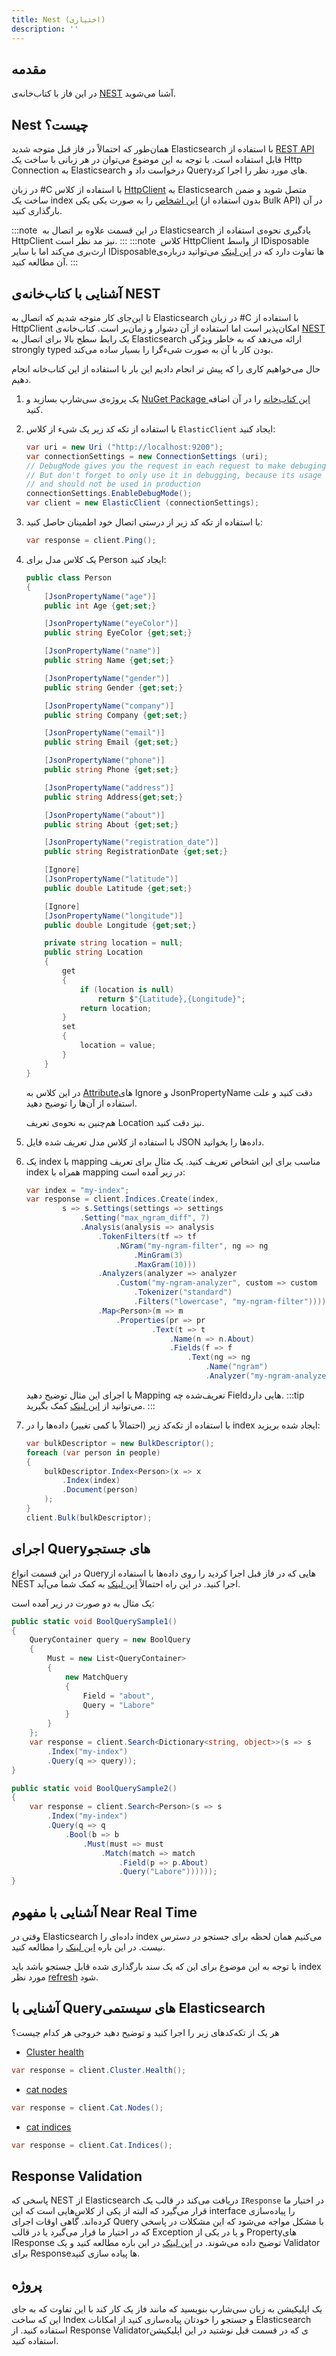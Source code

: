 ```yaml
---
title: Nest (اختیاری)
description: ''
---
```

## مقدمه

در این فاز با کتاب‌خانه‌ی
[NEST](https://www.elastic.co/guide/en/elasticsearch/client/net-api/current/nest.html)
آشنا می‌شوید.

## Nest چیست؟

همان‌طور که احتمالاً در فاز قبل متوجه شدید Elasticsearch
با استفاده از [REST API](https://www.elastic.co/guide/en/elasticsearch/reference/current/rest-apis.html)
قابل استفاده است.
با توجه به این موضوع می‌توان در هر زبانی با ساخت یک Http Connection
به Elasticsearch
درخواست داد و Queryهای
مورد نظر را اجرا کرد.

در زبان #C
با استفاده از کلاس [HttpClient](https://docs.microsoft.com/en-us/dotnet/api/system.net.http.httpclient?view=netcore-3.1)
به Elasticsearch
متصل شوید و ضمن ساخت یک index
[این اشخاص](/datasets/people.json)
را به صورت یکی یکی (بدون استفاده از Bulk API)
در آن بارگذاری کنید.

:::note ‌
در این قسمت علاوه بر اتصال به Elasticsearch
یادگیری نحوه‌ی استفاده از HttpClient
نیز مد نظر است.
:::
:::note ‌
کلاس HttpClient
از واسط IDisposable
ارث‌بری می‌کند اما با سایر IDisposableها
تفاوت دارد که در [این لینک](https://medium.com/@nuno.caneco/c-httpclient-should-not-be-disposed-or-should-it-45d2a8f568bc)
می‌توانید درباره‌ی آن مطالعه کنید.
:::

## آشنایی با کتاب‌خانه‌ی NEST

تا این‌جای کار متوجه شدیم که اتصال به Elasticsearch
در زبان #C
با استفاده از HttpClient
امکان‌پذیر است اما استفاده از آن دشوار و زمان‌بر است. کتاب‌خانه‌ی [NEST](https://www.elastic.co/guide/en/elasticsearch/client/net-api/current/nest.html)
یک رابط سطح بالا برای اتصال به Elasticsearch
ارائه می‌دهد که به خاطر ویژگی strongly typed
بودن کار با آن به صورت شیءگرا را بسیار ساده می‌کند.

حال می‌خواهیم کاری را که پیش تر انجام دادیم این بار با استفاده از این کتاب‌خانه انجام دهیم.

1. یک پروژه‌ی سی‌شارپ بسازید و
    [NuGet Package این کتاب‌خانه](https://www.nuget.org/packages/NEST/)
    را در آن اضافه کنید.

1. با استفاده از تکه کد زیر یک شیء از کلاس `ElasticClient`
    ایجاد کنید:

    ```csharp
    var uri = new Uri ("http://localhost:9200");
    var connectionSettings = new ConnectionSettings (uri);
    // DebugMode gives you the request in each request to make debuging easier
    // But don't forget to only use it in debugging, because its usage has some overhead
    // and should not be used in production
    connectionSettings.EnableDebugMode();
    var client = new ElasticClient (connectionSettings);
    ```

1. با استفاده از تکه کد زیر از درستی اتصال خود اطمینان حاصل کنید:

    ```csharp
    var response = client.Ping();
    ```

1. یک کلاس مدل برای Person
    ایجاد کنید:

    ```csharp
    public class Person 
    {
        [JsonPropertyName("age")]
        public int Age {get;set;}

        [JsonPropertyName("eyeColor")]
        public string EyeColor {get;set;}

        [JsonPropertyName("name")]
        public string Name {get;set;}

        [JsonPropertyName("gender")]
        public string Gender {get;set;}

        [JsonPropertyName("company")]
        public string Company {get;set;}

        [JsonPropertyName("email")]
        public string Email {get;set;}

        [JsonPropertyName("phone")]
        public string Phone {get;set;}

        [JsonPropertyName("address")]
        public string Address{get;set;}

        [JsonPropertyName("about")]
        public string About {get;set;}

        [JsonPropertyName("registration_date")]
        public string RegistrationDate {get;set;}

        [Ignore]
        [JsonPropertyName("latitude")]
        public double Latitude {get;set;}

        [Ignore]
        [JsonPropertyName("longitude")]
        public double Longitude {get;set;}

        private string location = null;
        public string Location
        {
            get
            {
                if (location is null)
                    return $"{Latitude},{Longitude}";
                return location;
            }
            set
            {
                location = value;
            }
        } 
    }
    ```

    در این کلاس به [Attribute](https://docs.microsoft.com/en-us/dotnet/csharp/programming-guide/concepts/attributes/)های
    Ignore
    و JsonPropertyName
    دقت کنید و علت استفاده از آن‌ها را توضیح دهید.

    هم‌چنین به نحوه‌ی تعریف Location
    نیز دقت کنید.

1. با استفاده از کلاس مدل تعریف شده فایل JSON
    داده‌ها را بخوانید.

1. یک index
    با mapping
    مناسب برای این اشخاص تعریف کنید.
    یک مثال برای تعریف index
    همراه با mapping
    در زیر آمده است:

    ```csharp
    var index = "my-index";
    var response = client.Indices.Create(index,
            s => s.Settings(settings => settings
                .Setting("max_ngram_diff", 7)
                .Analysis(analysis => analysis
                    .TokenFilters(tf => tf
                        .NGram("my-ngram-filter", ng => ng
                            .MinGram(3)
                            .MaxGram(10)))
                    .Analyzers(analyzer => analyzer
                        .Custom("my-ngram-analyzer", custom => custom
                            .Tokenizer("standard")
                            .Filters("lowercase", "my-ngram-filter")))))
                    .Map<Person>(m => m
                        .Properties(pr => pr
                                .Text(t => t
                                    .Name(n => n.About)
                                    .Fields(f => f
                                        .Text(ng => ng
                                            .Name("ngram")
                                            .Analyzer("my-ngram-analyzer")))))));
    ```

    با اجرای این مثال توضیح دهید Mapping
    تعریف‌شده چه Fieldهایی
    دارد.
    :::tip ‌
    می‌توانید از [این لینک](https://www.elastic.co/guide/en/elasticsearch/client/net-api/current/multi-fields.html)
    کمک بگیرید.
    :::
1. با استفاده از تکه‌کد زیر (احتمالاً با کمی تغییر)
    داده‌ها را در index
    ایجاد شده بریزید:

    ```csharp
    var bulkDescriptor = new BulkDescriptor();
    foreach (var person in people)
    {
        bulkDescriptor.Index<Person>(x => x
            .Index(index)
            .Document(person)
        );
    }
    client.Bulk(bulkDescriptor);
    ```

## اجرای Queryهای جستجو

در این قسمت انواع Queryهایی
که در فاز قبل اجرا کردید را روی داده‌ها با استفاده از NEST
اجرا کنید. در این راه احتمالاً [این لینک](https://www.elastic.co/guide/en/elasticsearch/client/net-api/current/query-dsl.html)
به کمک شما می‌آید.

یک مثال به دو صورت در زیر آمده است:

```csharp
public static void BoolQuerySample1()
{
    QueryContainer query = new BoolQuery
    {
        Must = new List<QueryContainer>
        {
            new MatchQuery
            {
                Field = "about",
                Query = "Labore"
            }
        }
    };
    var response = client.Search<Dictionary<string, object>>(s => s
        .Index("my-index")
        .Query(q => query));
}

public static void BoolQuerySample2()
{
    var response = client.Search<Person>(s => s
        .Index("my-index")
        .Query(q => q
            .Bool(b => b
                .Must(must => must
                    .Match(match => match
                        .Field(p => p.About)
                        .Query("Labore"))))));
}
```

## آشنایی با مفهوم Near Real Time

وقتی در Elasticsearch
داده‌ای را index
می‌کنیم همان لحظه برای جستجو در دسترس نیست. در این باره [این لینک](https://www.elastic.co/guide/en/elasticsearch/reference/master/near-real-time.html)
را مطالعه کنید.

با توجه به این موضوع برای این که یک سند بارگذاری شده قابل جستجو باشد باید index
مورد نظر [refresh](https://www.elastic.co/guide/en/elasticsearch/reference/master/indices-refresh.html)
شود.

## آشنایی با Queryهای سیستمی Elasticsearch

هر یک از تکه‌کدهای زیر را اجرا کنید و توضیح دهید خروجی هر کدام چیست؟

* [Cluster health](https://www.elastic.co/guide/en/elasticsearch/reference/current/cluster-health.html)

```csharp
var response = client.Cluster.Health();
```

* [cat nodes](https://www.elastic.co/guide/en/elasticsearch/reference/current/cat-nodes.html)

```csharp
var response = client.Cat.Nodes();
```

* [cat indices](https://www.elastic.co/guide/en/elasticsearch/reference/current/cat-indices.html)

```csharp
var response = client.Cat.Indices();
```

## Response Validation

پاسخی که NEST
از Elasticsearch
دریافت می‌کند در قالب یک `IResponse`
در اختیار ما قرار می‌گیرد که البته از یکی از کلاس‌هایی است که این interface
را پیاده‌سازی کرده‌اند.
گاهی اوقات اجرای Query
با مشکل مواجه می‌شود که این مشکلات در پاسخی که در اختیار ما قرار می‌گیرد یا در قالب Exception
و یا در یکی از Propertyهای
IResponse
توضیح داده می‌شوند. در [این لینک](https://www.elastic.co/guide/en/elasticsearch/client/net-api/1.x/handling-responses.html)
در این باره مطالعه کنید و یک Validator
برای Responseها
پیاده سازی کنید.

## پروژه

یک اپلیکیشن به زبان سی‌شارپ بنویسید که مانند فاز یک کار کند با این تفاوت که به جای این که ساخت Index
و جستجو را خودتان پیاده‌سازی کنید از امکانات Elasticsearch
استفاده کنید.
از Response Validatorی
که در قسمت قبل نوشتید در این اپلیکیشن استفاده کنید.
